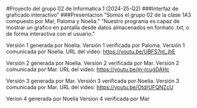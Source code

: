 #Proyecto del grupo 02 de Informatica 1 (2024-25-Q2) 
###Interfaz de graficado interactivo"
###Presentacion
"Somos  el grupo 02 de la clase 1A3 compuesto por Mar, Paloma y Noelia." 
"Nuestro programa es capaz de mostrar un grafico en pantalla desde datos almacenados en formato .txt, o de forma interactiva con el usuario."
 
Versión 1 generada por Noelia.
Versión 1 verificada por Paloma.
Versión 1 comunicada por Noelia.
URL del video: https://youtu.be/UBFS7nt_jhE

Versión 2 generada por Noelia.
Versión 2 verificada por Mar.
Versión 2 comunicada por Mar.
URL del video: https://youtu.be/jn-rcugDAHc

Versión 3 generada por Mar.
Versión 3 verificada por Noelia.
Versión 3 comunicada por Mar.
URL del video: https://youtu.be/OtdrUFQNZcU

Verion 4 generada por Noelia
Version 4 verificada por Mar

